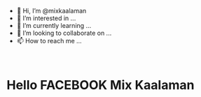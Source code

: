 - 👋 Hi, I’m @mixkaalaman
- 👀 I’m interested in ...
- 🌱 I’m currently learning ...
- 💞️ I’m looking to collaborate on ...
- 📫 How to reach me ...

​<!DOCTYPE html>
<html>
   <head> <meta property="fb:pages" content="108733204586763" />
<body>
<h1>Hello FACEBOOK Mix Kaalaman</h1>
<p></p>
</body>
</html>
